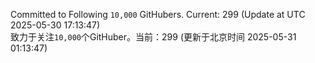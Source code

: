Committed to Following `10,000` GitHubers. Current: <!-- FOLLOWING_COUNT -->299<!-- FOLLOWING_COUNT --> (Update at UTC <!-- LAST_UPDATED -->2025-05-30 17:13:47<!-- LAST_UPDATED -->)<br>
致力于关注`10,000`个GitHuber。当前：<!-- FOLLOWING_COUNT -->299<!-- FOLLOWING_COUNT --> (更新于北京时间 <!-- LAST_UPDATED_CST -->2025-05-31 01:13:47<!-- LAST_UPDATED_CST -->)
